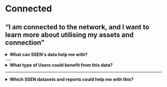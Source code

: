 # Connected
## “I am connected to the network, and I want to learn more about utilising my assets and connection”

<details>
  <summary> <b>What can SSEN's data help me with?</b></summary>
 * Understand how I can monetise my assets from flexibility services
 * Know when I am likely to be called upon as a provider of flexibility services
 * Decide the right price when looking at bidding into a flexibility service
 * Know what flexibility services have been dispatched
 * Understand planned reinforcements that relate to my application
 * See information on past and future outages
 * Know about Constraint Management Zone (CMZ) restrictions
 * Know what else is within my region
 * Know what is the forecasting growth
</details>
---

<details>
  <summary> <b>What type of Users could benefit from this data?</b></summary>
  
  | **Aggregator** | **Commercial Business** |
  | :-------------------: | :---------------------: |
  | David is the CEO of a flex aggregator company. He builds portfolios of flexible energy resources and trades them in energy markets. | Claire works for national home builder, ‘Harvey Homes’ as a Utilities Planner. She needs to understand the potential problems for connecting new homes to the grid well in advance. |

 | **Battery Storage Owner** | **Distribution Generation Customer** | **Large Energy User** |
  | :-----------------: | :-------------------: | :---------------------: |
  | John’s business is installing batteries of different sizes on both the distribution and transmission networks. | Carla is a solar farm owner and operator. She wants to expand her current solar farm and build an investment plan for new projects. | Keith operates a manufacturing plant that consumes large amounts of electricity which can vary significantly throughout the day. |
  
</details>

---

<details>
  <summary> <b>Which SSEN datasets and reports could help me with this?</b> </summary>
  
  | **Dataset** | **Description** |
  | :-------- | :------------ |
  | [Long Term Development Statement (LTDS)](https://www.ssen.co.uk/our-services/tools-and-maps/long-term-development-statements-ltds/) | Provides information for anyone connecting to our distribution system at extra high voltage (EHV) level (including HV busbar of primary substations). It is designed to help to identify and evaluate opportunities for entering into arrangements with us relating to use of system or connection. |
  | [Network Development Reports](https://www.ssen.co.uk/our-services/network-capacity-information/)  | SHEPD and SEPD reports that set out our longer-term network development plans. |
  | [Real Time Outage Data](https://data.ssen.co.uk/@ssen-distribution/realtime_outage_dataset) | The map-based Powertrack tool allows our customers to get access to near-real time outage data on the SSEN Distribution Network. This includes Planned and Unplanned Outages as well as some supporting information on affected postcodes and reasons for the outage |
  | [The National Fault and Interruption Reporting Scheme (NaFIRS) Report](https://data.ssen.co.uk/@ssen-distribution/nafirs) | An annual export of the details of planned and unplanned outages on the SHEPD and SEPD distribution networks reported under the National Fault and Interruption Reporting Scheme (NaFIRS). |
  | [Standard Licence Condition 31E (SLC31E)](https://data.ssen.co.uk/@ssen-distribution/slc31e-procurement-report) | Standard Licence Condition 31E (SLC31E) Procurement Report & Statement’s |
  | [DNOA Methodology and Future Outputs](https://www.ssen.co.uk/about-ssen/dso/whole-system/our-strategic-network-planning-process/) | Outlines our decisions on where to invest in network infrastructure or procure flexibility to meet future capacity needs in the longer term. |
  | [A Distribution Future Energy Scenarios (DFES)](https://www.ssen.co.uk/about-ssen/dso/whole-system/forecasting-future-needs/) | Analysis for both licence areas of the LCT uptake scenario projections for EVs, electricity fuelled heating technologies and domestic rooftop solar PV capacity to secondary substation and feeder level, year by year, out to 2050. |
  | [Contract Award Notice (CAN)](https://data.ssen.co.uk/@ssen-distribution/can-reporting-contract-award-notice) | As found on “Find A Tender”. |
  | [Flexibility Market Price Statement](https://data.ssen.co.uk/@ssen-distribution/sepd-flexibility-market-price-statement-april-2023) | Provides the Exceeded Import Curtailment Price and Exceeded Export Curtailment Price using flexibility market data which has been determined in accordance with this Schedule 2D of the DCUSA. |
  | [Operation Decision Making Framework (ODM)](https://www.ssen.co.uk/globalassets/about-us/dso/consultation-library/operational-decision-making-framework---november-2024-update.pdf) | Sets out the way in which we dispatch Distributed Energy Resources (DER) to meet short term capacity needs |







</details>

